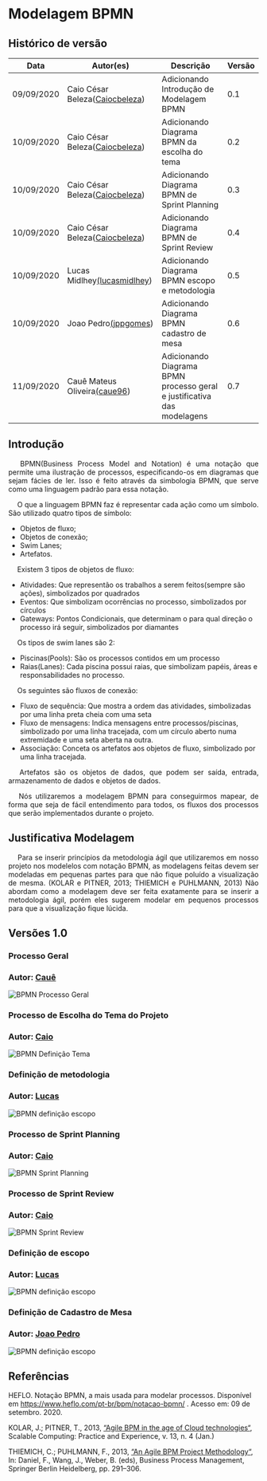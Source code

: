 
# Modelagem BPMN

## Histórico de versão

<table>
  <thead>
    <tr>
      <th>Data</th>
           <th>Autor(es)</th>
      <th>Descrição</th>
      <th>Versão</th>
    </tr>
  </thead>
  <tbody>
    <tr>
      <td>09/09/2020</td>
      <td>Caio César Beleza(<a target="blank" href="https://github.com/Caiocbeleza">Caiocbeleza</a>)</td>
      <td>Adicionando Introdução de Modelagem BPMN</td>
      <td>
        0.1
      </td>
    </tr>
    <tr>
      <td>10/09/2020</td>
      <td>Caio César Beleza(<a target="blank" href="https://github.com/Caiocbeleza">Caiocbeleza</a>)</td>
      <td>Adicionando Diagrama BPMN da escolha do tema</td>
      <td>
        0.2
      </td>
    </tr>
    <tr>
      <td>10/09/2020</td>
      <td>Caio César Beleza(<a target="blank" href="https://github.com/Caiocbeleza">Caiocbeleza</a>)</td>
      <td>Adicionando Diagrama BPMN de Sprint Planning</td>
      <td>
        0.3
      </td>
    </tr>
    <tr>
      <td>10/09/2020</td>
      <td>Caio César Beleza(<a target="blank" href="https://github.com/Caiocbeleza">Caiocbeleza</a>)</td>
      <td>Adicionando Diagrama BPMN de Sprint Review</td>
      <td>
        0.4
      </td>
    </tr>
    <tr>
      <td>10/09/2020</td>
      <td>Lucas Midlhey<a target="blank" href="https://github.com/lucasmidlhey">(lucasmidlhey</a>)</td>
      <td>Adicionando Diagrama BPMN escopo e metodologia</td>
      <td>
        0.5
      </td>
    </tr> 
    <tr>
      <td>10/09/2020</td>
      <td>Joao Pedro<a target="blank" href="https://github.com/jppgomes">(jppgomes</a>)</td>
      <td>Adicionando Diagrama BPMN cadastro de mesa</td>
      <td>
        0.6
      </td>
    </tr>
    <tr>
      <td>11/09/2020</td>
      <td>Cauê Mateus Oliveira<a target="blank" href="https://github.com/caue96">(caue96</a>)</td>
      <td>Adicionando Diagrama BPMN processo geral e justificativa das modelagens</td>
      <td>
        0.7
      </td>
    </tr>
  </tbody>
</table>

## Introdução
<p align="justify">&emsp;
BPMN(Business Process Model and Notation) é uma notação que permite uma ilustração de processos, especificando-os em diagramas que sejam fácies de ler. Isso é feito através da simbologia BPMN, que serve como uma linguagem padrão para essa notação.</p>
<p align="justify">&emsp;
O que a linguagem BPMN faz é representar cada ação como um símbolo. São utilizado quatro tipos de símbolo:<br>
<ul>
<li>Objetos de fluxo;</li>
<li> Objetos de conexão;</li>
<li> Swim Lanes;</li>
<li>Artefatos.</li>  
</ul>
</p>
<p align="justify">&emsp;
Existem 3 tipos de objetos de fluxo:
<ul>
<li>Atividades: Que representão os trabalhos a serem feitos(sempre são ações), simbolizados por quadrados</li>
<li>Eventos: Que simbolizam ocorrências no processo, simbolizados por círculos</li>
<li>Gateways: Pontos Condicionais, que determinam o para qual direção o processo irá seguir, simbolizados por diamantes</li>
</ul>
</p>

<p align="justify">&emsp;
Os tipos de swim lanes são 2:
<ul>
<li>Piscinas(Pools): São os processos contidos em um processo</li>
<li>Raias(Lanes): Cada piscina possui raias, que simbolizam papéis, áreas e responsabilidades no processo.</li>
</ul>
</p>

<p align="justify">&emsp;
Os seguintes são fluxos de conexão:
<ul>
<li>Fluxo de sequência: Que mostra a ordem das atividades, simbolizadas por uma linha preta cheia com uma seta</li>
<li>Fluxo de mensagens: Indica mensagens entre processos/piscinas, simbolizado por uma linha tracejada, com um círculo aberto numa extremidade e uma seta aberta na outra.</li>
<li>Associação: Conceta os artefatos aos objetos de fluxo, simbolizado por uma linha tracejada.</li>
</ul>
</p>

<p align="justify">&emsp;
Artefatos são os objetos de dados, que podem ser saída, entrada, armazenamento de dados e objetos de dados.
</p>

<p align="justify">&emsp;
Nós utilizaremos a modelagem BPMN para conseguirmos mapear, de forma que seja de fácil entendimento para todos, os fluxos dos processos que serão implementados durante o projeto.
</p>

## Justificativa Modelagem
<p align="justify">&emsp;
Para se inserir princípios da metodologia ágil que utilizaremos em nosso projeto nos modelelos com notação BPMN, as modelagens feitas devem ser modeladas em pequenas partes para que não fique poluído a visualização de mesma. (KOLAR e PITNER, 2013; THIEMICH e PUHLMANN, 2013) Não abordam como a modelagem deve ser feita exatamente para se inserir a metodologia ágil, porém eles sugerem modelar em pequenos processos para que a visualização fique lúcida.
</p>

## Versões 1.0

### Processo Geral

### Autor: [Cauê](https://github.com/caue96)

![BPMN Processo Geral](../images/BPMN/BPMN-Processo-Geral.png)

### Processo de Escolha do Tema do Projeto

### Autor: [Caio](https://github.com/Caiocbeleza)

![BPMN Definição Tema](../images/BPMN/BPMN-DefinicaoProjeto.png)

### Definição de metodologia

### Autor: [Lucas](https://github.com/lucasmidlhey)

![BPMN definição escopo](../images/BPMN/mpmn_metodologia.png)

### Processo de Sprint Planning

### Autor: [Caio](https://github.com/Caiocbeleza)

![BPMN Sprint Planning](../images/BPMN/BPMN-SprintPlanning.png)

### Processo de Sprint Review

### Autor: [Caio](https://github.com/Caiocbeleza)

![BPMN Sprint Review](../images/BPMN/BPMN-SprintReview.png)

### Definição de escopo

### Autor: [Lucas](https://github.com/lucasmidlhey)

![BPMN definição escopo](../images/BPMN/bpmn_escopo.png)


### Definição de Cadastro de Mesa

### Autor: [Joao Pedro](https://github.com/jppgomes)

![BPMN definição escopo](../images/BPMN/processoAberturaMesa.png)


## Referências

HEFLO. Notação BPMN, a mais usada para modelar processos. Disponível em https://www.heflo.com/pt-br/bpm/notacao-bpmn/ . Acesso em: 09 de setembro. 2020.

KOLAR, J.; PITNER, T., 2013, [“Agile BPM in the age of Cloud technologies“](https://www.scpe.org/index.php/scpe/article/view/810), Scalable Computing: Practice and Experience, v. 13, n. 4 (Jan.)

THIEMICH, C.; PUHLMANN, F., 2013, [“An Agile BPM Project Methodology“](https://link.springer.com/chapter/10.1007/978-3-642-40176-3_25), In: Daniel, F., Wang, J., Weber, B. (eds), Business Process Management,  Springer Berlin Heidelberg, pp. 291–306.
